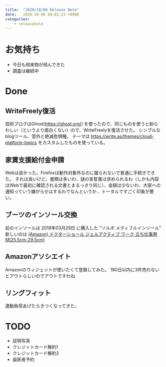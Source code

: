 ```yaml
---
title:  "2020/10/06 Release Note"
date:   2020-10-06 09:01:23 +0900
categories:
    - releasenote
---
```


# お気持ち

* 今日も飛来物が飛んできた
* 調査は継続中

# Done

## WriteFreely復活

技術ブログはGhost(https://ghost.org/) を使ったので、同じものを使うと紛らわしい（というより面白くない）ので、WriteFreelyを復活させた。
シンプルなblogツール、意外と絶滅危惧種。
テーマは https://write.as/themes/cloud-platform-topics をカスタムしたものを使っている。

## 家賃支援給付金申請

Webは良かった。Firefoxは動作対象外なのに蹴られないで普通に手続きできた。
それは良いけど、書類は多いわ、謎の宣誓書は求められるわ（しかも内容はWebで最初に確認される文書とまるっきり同じ）、金額は少ないわ、大家への通知っていう嫌がらせはするわでなんというか… トータルですごく印象が悪い。

## ブーツのインソール交換

前のインソールは 2018年03月29日 に購入した "ソルボ メディフルインソール"
新しいのは [(Amazon) ドクターショール ジェルアクティブ ワーク 立ち仕事用 M(25.5cm-29.5cm)](https://www.amazon.co.jp/gp/product/B06WGWRBDP/ref=as_li_qf_asin_il_tl?ie=UTF8&tag=yakumo07-22&creative=1211&linkCode=as2&creativeASIN=B06WGWRBDP&linkId=df4eca9e064a8df8653e653bd9cab981) 

## Amazonアソシエイト

Amazonのウィジェットが使いたくて登録してみた。
180日以内に3件売れないとアウトらしいのでアウトですわね

## リングフィット

運動負荷あげたらきつくなってきた。

# TODO 

* 証明写真
* クレジットカード解約1
* クレジットカード解約2
* 歯医者予約


